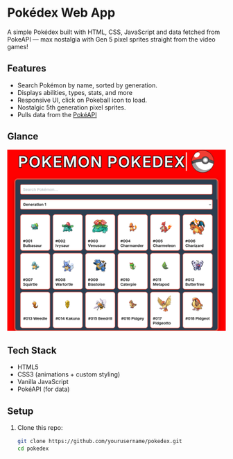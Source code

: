 # Pokédex Web App

A simple Pokédex built with HTML, CSS, JavaScript and data fetched from PokeAPI — max nostalgia with Gen 5 pixel sprites straight from the video games!

## Features

-  Search Pokémon by name, sorted by generation.
-  Displays abilities, types, stats, and more
-  Responsive UI, click on Pokeball icon to load.
-  Nostalgic 5th generation pixel sprites.
-  Pulls data from the [PokéAPI](https://pokeapi.co)

## Glance

![Pokédex Preview](Pokedex.png) <!-- Add a screenshot if you have one -->

## Tech Stack

- HTML5
- CSS3 (animations + custom styling)
- Vanilla JavaScript
- PokéAPI (for data)

## Setup

1. Clone this repo:

   ```bash
   git clone https://github.com/yourusername/pokedex.git
   cd pokedex
